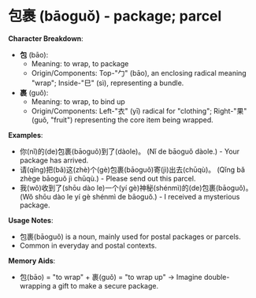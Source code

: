 # **包裹 (bāoguǒ) - package; parcel**

**Character Breakdown**:  
- **包** (bāo):
  - Meaning: to wrap, to package
  - Origin/Components: Top-"勹" (bāo), an enclosing radical meaning "wrap"; Inside-"巳" (sì), representing a bundle.  
- **裹** (guǒ):
  - Meaning: to wrap, to bind up
  - Origin/Components: Left-"衣" (yī) radical for "clothing"; Right-"果" (guǒ, "fruit") representing the core item being wrapped.

**Examples**:  
- 你(nǐ)的(de)包裹(bāoguǒ)到了(dàole)。 (Nǐ de bāoguǒ dàole.) - Your package has arrived.  
- 请(qǐng)把(bǎ)这(zhè)个(gè)包裹(bāoguǒ)寄(jì)出去(chūqù)。 (Qǐng bǎ zhège bāoguǒ jì chūqù.) - Please send out this parcel.  
- 我(wǒ)收到了(shōu dào le)一个(yí gè)神秘(shénmì)的(de)包裹(bāoguǒ)。 (Wǒ shōu dào le yí gè shénmì de bāoguǒ.) - I received a mysterious package.

**Usage Notes**:  
- 包裹(bāoguǒ) is a noun, mainly used for postal packages or parcels.  
- Common in everyday and postal contexts.

**Memory Aids**:  
- 包(bāo) = "to wrap" + 裹(guǒ) = "to wrap up" → Imagine double-wrapping a gift to make a secure package.